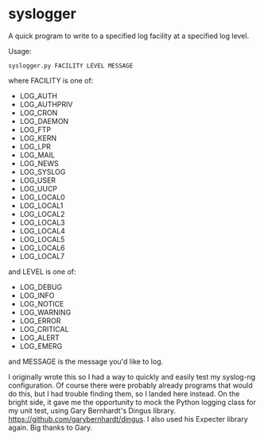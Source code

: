 syslogger
=========

A quick program to write to a specified log facility at a specified log level.

Usage:

```
syslogger.py FACILITY LEVEL MESSAGE
```

where FACILITY is one of:

* LOG_AUTH
* LOG_AUTHPRIV
* LOG_CRON
* LOG_DAEMON
* LOG_FTP
* LOG_KERN
* LOG_LPR
* LOG_MAIL
* LOG_NEWS
* LOG_SYSLOG
* LOG_USER
* LOG_UUCP
* LOG_LOCAL0
* LOG_LOCAL1
* LOG_LOCAL2
* LOG_LOCAL3
* LOG_LOCAL4
* LOG_LOCAL5
* LOG_LOCAL6
* LOG_LOCAL7

and LEVEL is one of:

* LOG_DEBUG
* LOG_INFO
* LOG_NOTICE
* LOG_WARNING
* LOG_ERROR
* LOG_CRITICAL
* LOG_ALERT
* LOG_EMERG

and MESSAGE is the message you'd like to log.

I originally wrote this so I had a way to quickly and easily test my syslog-ng configuration. Of course there were probably already programs that would do this, but I had trouble finding them, so I landed here instead. On the bright side, it gave me the opportunity to mock the Python logging class for my unit test, using Gary Bernhardt's Dingus library. https://github.com/garybernhardt/dingus. I also used his Expecter library again. Big thanks to Gary.
